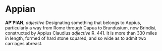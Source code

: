 # Appian

**AP'PIAN**, _adjective_ Designating something that belongs to Appius, particularly a way from Rome through Capua to Brundusium, now Brindisi, constructed by Appius Claudius _adjective_ R. 441. It is more than 330 miles in length, formed of hard stone squared, and so wide as to admit two carriages abreast.
